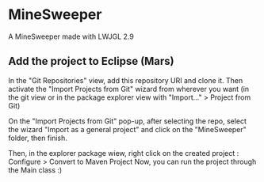 # MineSweeper
A MineSweeper made with LWJGL 2.9

## Add the project to Eclipse (Mars)

In the "Git Repositories" view, add this repository URI and clone it.
Then activate the "Import Projects from Git" wizard from wherever you want (in the git view or in the package explorer view with "Import..." > Project from Git)

On the "Import Projects from Git" pop-up, after selecting the repo, select the wizard "Import as a general project" and click on the "MineSweeper" folder, then finish.

Then, in the explorer package wiew, right click on the created project : Configure > Convert to Maven Project
Now, you can run the project through the Main class :)
